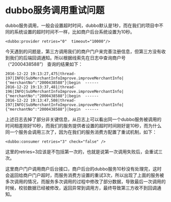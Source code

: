 # dubbo服务调用重试问题 #
dubbo服务调用，一般会设置超时时间，dubbo默认是1秒，而在我们的项目中不同的系统设置的超时时间不一样，比如商户后台系统设置为10秒。

    <dubbo:provider retries="0"  timeout="10000"/>

今天遇到的问题是，第三方调用我们的商户门户来完善注册信息，但第三方没有收到我们的后端回调通知。所以根据线索先在日志中查询商户号（“2000438588”）
查询的结果如下：

    2016-12-22 19:13:27,475|thread-197|INFO|SubMerchantInfoImprove.improveMerchantInfo|{"merchantNo":"2000438588"}|begin  ------
    2016-12-22 19:13:37,481|thread-196|INFO|SubMerchantInfoImprove.improveMerchantInfo|{"merchantNo":"2000438588"}|begin  ------
    2016-12-22 19:13:47,508|thread-197|INFO|SubMerchantInfoImprove.improveMerchantInfo|{"merchantNo":"2000438588"}|begin  ------

上述日志去掉了部分非关键信息，从日志上可以看出同一个dubbo服务被调用的时间相差刚好10秒，而我们的服务提供者设置的超时时间刚好是10秒，而为什么同一个服务会调用三次了，因为在我们的服务消费方配置了重试机制，如下：
   
    <dubbo:consumer retries="3" check="false" />
这里的retries=3应该是不包括第一次的，也就是说第一次调用失败后，会重试三次。

这里商户门户调用商户后台接口，商户后台的dubbo服务10秒没有处理完，这时会返回给商户门户超时，而服务消费方设置的重试3次，所以出现了上面的服务被多次调用的情况，而服务多次调用的过程中修改了部分数据，导致最后一次调用的时候，校验数据已经被修改，返回异常到调用方，最终导致第三方收不到回调通知。

